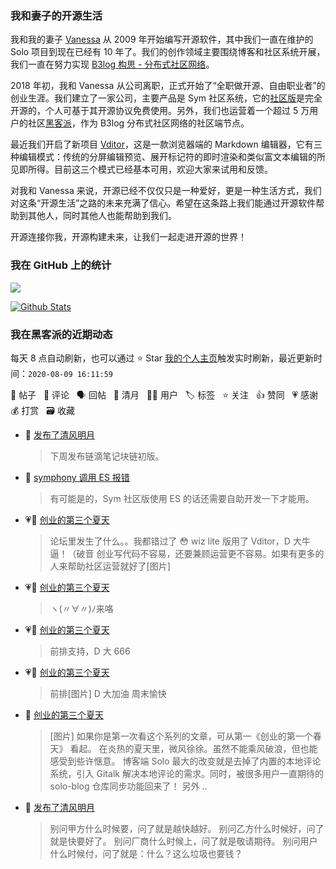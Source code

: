 ### 我和妻子的开源生活

我和我的妻子 [Vanessa](https://github.com/Vanessa219) 从 2009 年开始编写开源软件，其中我们一直在维护的 Solo 项目到现在已经有 10 年了。我们的创作领域主要围绕博客和社区系统开展，我们一直在努力实现 [B3log 构思 - 分布式社区网络](https://hacpai.com/article/1546941897596)。

2018 年初，我和 Vanessa 从公司离职，正式开始了“全职做开源、自由职业者”的创业生涯。我们建立了一家公司，主要产品是 Sym 社区系统，它的[社区版](https://github.com/88250/symphony)是完全开源的，个人可基于其开源协议免费使用。另外，我们也运营着一个超过 5 万用户的社区[黑客派](https://hacpai.com)，作为 B3log 分布式社区网络的社区端节点。

最近我们开启了新项目 [Vditor](https://github.com/Vanessa219/vditor)，这是一款浏览器端的 Markdown 编辑器，它有三种编辑模式：传统的分屏编辑预览、展开标记符的即时渲染和类似富文本编辑的所见即所得。目前这三个模式已经基本可用，欢迎大家来试用和反馈。

对我和 Vanessa 来说，开源已经不仅仅只是一种爱好，更是一种生活方式，我们对这条“开源生活”之路的未来充满了信心。希望在这条路上我们能通过开源软件帮助到其他人，同时其他人也能帮助到我们。

开源连接你我，开源构建未来，让我们一起走进开源的世界！

### 我在 GitHub 上的统计

<a title="Hits" target="_blank" href="https://github.com/88250/88250"><img src="https://hits.b3log.org/88250/88250.svg"></a>

[![Github Stats](https://github-readme-stats.vercel.app/api?username=88250&show_icons=true)](https://github.com/88250)

<!--events start -->

### 我在黑客派的近期动态

每天 8 点自动刷新，也可以通过 ⭐️ Star [我的个人主页](https://github.com/88250/88250)触发实时刷新，最近更新时间：`2020-08-09 16:11:59`

📝 帖子 &nbsp; 💬 评论 &nbsp; 🗣 回帖 &nbsp; 🌙 清月 &nbsp; 👨‍💻 用户 &nbsp; 🏷️ 标签 &nbsp; ⭐️ 关注 &nbsp; 👍 赞同 &nbsp; 💗 感谢 &nbsp; 💰 打赏 &nbsp; 🗃 收藏

* 🌙 [发布了清风明月](https://hacpai.com/member/88250/breezemoons/1596905826803)

  > 下周发布链滴笔记块链初版。
* 💬 [symphony 调用 ES 报错](https://hacpai.com/article/1596796959096/comment/1596853651588#comments)

  > 有可能是的，Sym 社区版使用 ES 的话还需要自助开发一下才能用。
* 💗💬 [创业的第三个夏天](https://hacpai.com/article/1596793688068/comment/1596848171145#comments)

  > 论坛里发生了什么。。我都错过了 😳 wiz lite 版用了 Vditor，D 大牛逼！（破音 创业写代码不容易，还要兼顾运营更不容易。如果有更多的人来帮助社区运营就好了[图片]
* 💗💬 [创业的第三个夏天](https://hacpai.com/article/1596793688068/comment/1596801759326#comments)

  > ヽ(〃∀〃)ﾉ来咯
* 💗💬 [创业的第三个夏天](https://hacpai.com/article/1596793688068/comment/1596805872289#comments)

  > 前排支持，D 大 666
* 💗💬 [创业的第三个夏天](https://hacpai.com/article/1596793688068/comment/1596793982159#comments)

  > 前排[图片] D 大加油 周末愉快
* 📝 [创业的第三个夏天](https://hacpai.com/article/1596793688068)

  > [图片] 如果你是第一次看这个系列的文章，可从第一《创业的第一个春天》 看起。 在炎热的夏天里，微风徐徐。虽然不能乘风破浪，但也能感受到些许惬意。 博客端 Solo 最大的改变就是去掉了内置的本地评论系统，引入 Gitalk 解决本地评论的需求。同时，被很多用户一直期待的 solo-blog 仓库同步功能回来了！ 另外 ..
* 🌙 [发布了清风明月](https://hacpai.com/member/88250/breezemoons/1596722018502)

  > 别问甲方什么时候要，问了就是越快越好。 别问乙方什么时候好，问了就是快要好了。 别问厂商什么时候上，问了就是敬请期待。 别问用户什么时候付，问了就是：什么？这么垃圾也要钱？


<!--events end -->
